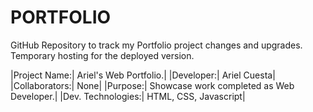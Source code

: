 # PORTFOLIO
GitHub Repository to track my Portfolio project changes and upgrades. Temporary hosting for the deployed version.

|Project Name:| Ariel's Web Portfolio.|
|Developer:| Ariel Cuesta|
|Collaborators:| None|
|Purpose:| Showcase work completed as Web Developer.|
|Dev. Technologies:| HTML, CSS, Javascript|
